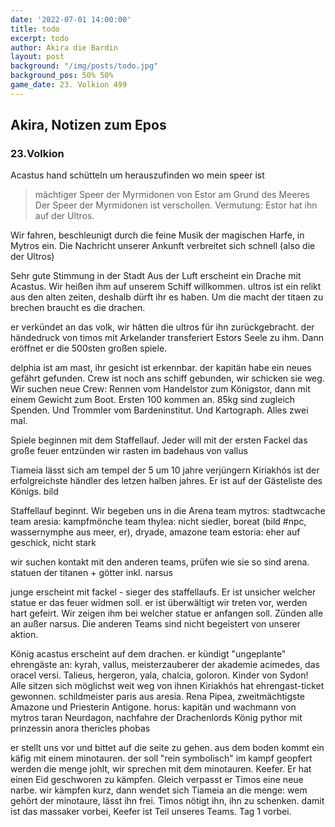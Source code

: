 ```yaml
---
date: '2022-07-01 14:00:00'
title: todo
excerpt: todo
author: Akira die Bardin
layout: post
background: "/img/posts/todo.jpg"
background_pos: 50% 50%
game_date: 23. Volkion 499
---
```


<!--
<div class="rhyme">
  <blockquote>
    Tyrann der vergangenheit
    im König der gegenwart
  </blockquote>
</div>
-->

## Akira, Notizen zum Epos

### 23.Volkion

Acastus hand schütteln um herauszufinden wo mein speer ist
> mächtiger Speer der Myrmidonen
> von Estor am Grund des Meeres
> Der Speer der Myrmidonen ist verschollen. Vermutung: Estor hat ihn auf der Ultros.

Wir fahren, beschleunigt durch die feine Musik der magischen Harfe, in Mytros ein.
Die Nachricht unserer Ankunft verbreitet sich schnell (also die der Ultros)

Sehr gute Stimmung in der Stadt
Aus der Luft erscheint ein Drache mit Acastus. Wir heißen ihm auf unserem Schiff willkommen.
ultros ist ein relikt aus den alten zeiten, deshalb dürft ihr es haben. Um die macht der titaen zu brechen braucht es die drachen.

er verkündet an das volk, wir hätten die ultros für ihn zurückgebracht.
der händedruck von timos mit Arkelander transferiert Estors Seele zu ihm. Dann eröffnet er die 500sten großen spiele.

delphia ist am mast, ihr gesicht ist erkennbar. der kapitän habe ein neues gefährt gefunden. Crew ist noch ans schiff gebunden, wir schicken sie weg.
Wir suchen neue Crew: Rennen vom Handelstor zum Königstor, dann mit einem Gewicht zum Boot. Ersten 100 kommen an. 85kg sind zugleich Spenden.
Und Trommler vom Bardeninstitut. Und Kartograph. Alles zwei mal.

Spiele beginnen mit dem Staffellauf. Jeder will mit der ersten Fackel  das große feuer entzünden
wir rasten im badehaus von vallus

Tiameia lässt sich am tempel der 5 um 10 jahre verjüngern
Kiriakhós ist der erfolgreichste händler des letzen halben jahres. Er ist auf der Gästeliste des Königs. bild

Staffellauf beginnt. Wir begeben uns in die Arena
team mytros: stadtwcache
team aresia: kampfmönche
team thylea: nicht siedler, boreat (bild #npc, wassernymphe aus meer, er), dryade, amazone
team estoria: eher auf geschick, nicht stark

wir suchen kontakt mit den anderen teams, prüfen wie sie so sind
arena. statuen der titanen + götter inkl. narsus

junge erscheint mit fackel - sieger des staffellaufs. Er ist unsicher welcher statue er das feuer widmen soll. er ist überwältigt
wir treten vor, werden hart gefeirt. Wir zeigen ihm bei welcher statue er anfangen soll. Zünden alle an außer narsus. Die anderen Teams sind nicht begeistert von unserer aktion.

König acastus erscheint auf dem drachen. er kündigt "ungeplante" ehrengäste an: kyrah, vallus, meisterzauberer der akademie acimedes, das oracel versi.
Talieus, hergeron, yala, chalcia, goloron. Kinder von Sydon! Alle sitzen sich möglichst weit weg von ihnen
Kiriakhós hat ehrengast-ticket gewonnen.
schildmeister paris aus aresia. Rena Pipea, zweitmächtigste Amazone und Priesterin Antigone.
horus: kapitän und wachmann von mytros
taran Neurdagon, nachfahre der Drachenlords
König pythor mit prinzessin anora
thericles phobas

er stellt uns vor und bittet auf die seite zu gehen. aus dem boden kommt ein käfig mit einem minotauren. der soll "rein symbolisch" im kampf geopfert werden
die menge johlt, wir sprechen mit dem minotauren. Keefer. Er hat einen Eid geschworen zu kämpfen. Gleich verpasst er Timos eine neue narbe.
wir kämpfen kurz, dann wendet sich Tiameia an die menge: wem gehört der minotaure, lässt ihn frei. Timos nötigt ihn, ihn zu schenken. damit ist das massaker vorbei, Keefer ist Teil unseres Teams.
Tag 1 vorbei.
